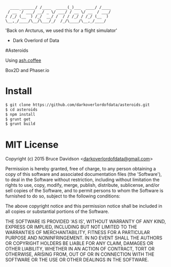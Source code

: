

      ____ ______/ /____  _____(_)___  ____/ /____
     / __ `/ ___/ __/ _ \/ ___/ / __ \/ __  / ___/
    / /_/ (__  ) /_/  __/ /  / / /_/ / /_/ (__  )
    \__,_/____/\__/\___/_/  /_/\____/\__,_/____/


'Back on Arcturus, we used this for a flight simulator'
  - Dark Overlord of Data

#Asteroids

Using [ash.coffee](https://github.com/darkoverlordofdata/ash.coffee)

Box2D and Phaser.io

# Install

```bash
$ git clone https://github.com/darkoverlordofdata/asteroids.git
$ cd asteroids
$ npm install
$ grunt get
$ grunt build
```

# MIT License

Copyright (c) 2015 Bruce Davidson &lt;darkoverlordofdata@gmail.com&gt;

Permission is hereby granted, free of charge, to any person obtaining
a copy of this software and associated documentation files (the
'Software'), to deal in the Software without restriction, including
without limitation the rights to use, copy, modify, merge, publish,
distribute, sublicense, and/or sell copies of the Software, and to
permit persons to whom the Software is furnished to do so, subject to
the following conditions:

The above copyright notice and this permission notice shall be
included in all copies or substantial portions of the Software.

THE SOFTWARE IS PROVIDED 'AS IS', WITHOUT WARRANTY OF ANY KIND,
EXPRESS OR IMPLIED, INCLUDING BUT NOT LIMITED TO THE WARRANTIES OF
MERCHANTABILITY, FITNESS FOR A PARTICULAR PURPOSE AND NONINFRINGEMENT.
IN NO EVENT SHALL THE AUTHORS OR COPYRIGHT HOLDERS BE LIABLE FOR ANY
CLAIM, DAMAGES OR OTHER LIABILITY, WHETHER IN AN ACTION OF CONTRACT,
TORT OR OTHERWISE, ARISING FROM, OUT OF OR IN CONNECTION WITH THE
SOFTWARE OR THE USE OR OTHER DEALINGS IN THE SOFTWARE.
